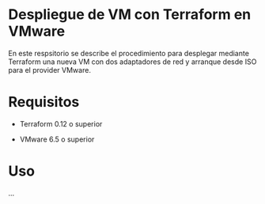 # Despliegue de VM con Terraform en VMware

En este respsitorio se describe el procedimiento para desplegar mediante Terraform una nueva VM con dos adaptadores de red y arranque desde ISO para el provider VMware.

# Requisitos

- Terraform 0.12 o superior

- VMware 6.5 o superior

# Uso

...
